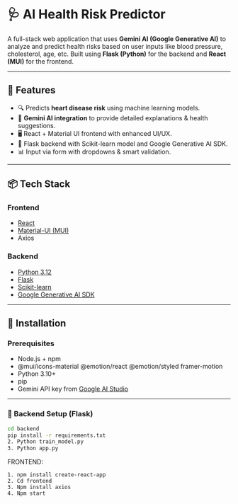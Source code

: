 # 🩺 AI Health Risk Predictor

A full-stack web application that uses **Gemini AI (Google Generative AI)** to analyze and predict health risks based on user inputs like blood pressure, cholesterol, age, etc. Built using **Flask (Python)** for the backend and **React (MUI)** for the frontend.

---

## 🧠 Features

- 🔍 Predicts **heart disease risk** using machine learning models.
- 💬 **Gemini AI integration** to provide detailed explanations & health suggestions.
- 🖥️ React + Material UI frontend with enhanced UI/UX.
- 🔧 Flask backend with Scikit-learn model and Google Generative AI SDK.
- 📊 Input via form with dropdowns & smart validation.

---

## 📦 Tech Stack

### Frontend
- [React](https://reactjs.org/)
- [Material-UI (MUI)](https://mui.com/)
- Axios

### Backend
- [Python 3.12](https://www.python.org/)
- [Flask](https://flask.palletsprojects.com/)
- [Scikit-learn](https://scikit-learn.org/)
- [Google Generative AI SDK](https://github.com/google/generative-ai-python)

---

## 🚀 Installation

### Prerequisites

- Node.js + npm
- @mui/icons-material @emotion/react @emotion/styled framer-motion
- Python 3.10+
- pip
- Gemini API key from [Google AI Studio](https://makersuite.google.com/app)

---

### 🔧 Backend Setup (Flask)

```bash
cd backend
pip install -r requirements.txt
2. Python train_model.py
3. Python app.py
```
FRONTEND:
```terminal
1. npm install create-react-app
2. Cd frontend 
3. Npm install axios
4. Npm start
```
